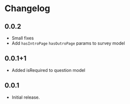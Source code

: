 # Changelog

## 0.0.2
- Small fixes
- Add `hasIntroPage` `hasOutroPage` params to survey model

## 0.0.1+1

- Added isRequired to question model

## 0.0.1

- Initial release.
